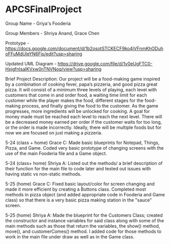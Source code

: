 # APCSFinalProject
Group Name - Griya's Fooderia

Group Members - Shriya Anand, Grace Chen

Prototype - https://docs.google.com/document/d/1b2osotSTCKECF9ko4jVFnmKhODuhoFFuMdUleYN6Fjs/edit?usp=sharing

Updated UML Diagram - https://drive.google.com/file/d/1v0eUgFTC0-HxjgfnIsaIKVxw0nTNVNoq/view?usp=sharing

Brief Project Description:
Our project will be a food-making game inspired by a combination of cooking fever, papa’s pizzeria, and good pizza great pizza. It will consist of a minimum three levels of playing, each level with customers that come in and order food, a waiting time limit for each customer while the player makes the food, different stages for the food-making process, and finally giving the food to the customer. As the game progresses, more ingredients will be unlocked for cooking. A goal for money made must be reached each level to reach the next level. There will be a decreased money earned per order if the customer waits for too long, or the order is made incorrectly. Ideally, there will be multiple foods but for now we are focused on just making a pizzeria.

5-24 (class + home) Grace C: Made basic blueprints for Notepad, Things, Pizza, and Game. Coded very basic prototype of changing screens with the use of the main Fooderia file and a Game object.

5-24 (class+ home) Shriya A: Listed out the methods/ a brief description of their function for the main file to code later and tested out issues with having static vs non-static methods.

5-25 (home) Grace C: Fixed basic layout/color for screen changing and made it more efficient by creating a Buttons class. Completed most methods in pizza object (and added appropriate code in Fooderia and Game class) so that there is a very basic pizza making station in the "sauce" screen.

5-25 (home) Shriya A: Made the blueprint for the Customers Class; created the constructor and instance variables for said class along with some of the main methods such as those that return the variables, the show() method, move(), and customerComes() method. I added code for those methods to work in the main file under draw as well as in the Game class.
